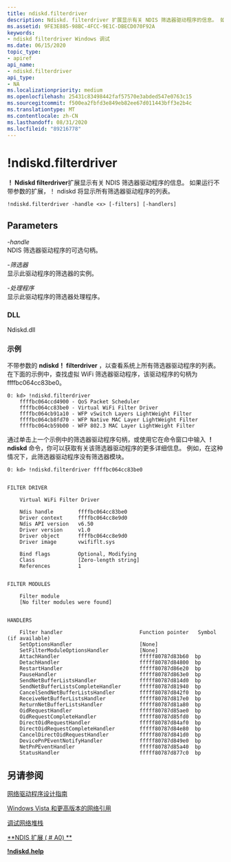 ```yaml
---
title: ndiskd.filterdriver
description: Ndiskd. filterdriver 扩展显示有关 NDIS 筛选器驱动程序的信息。 如果运行不带任何参数的扩展，ndiskd 将显示所有筛选器驱动程序的列表。
ms.assetid: 9FE3E885-98BC-4FCC-9E1C-DBECD070F92A
keywords:
- ndiskd filterdriver Windows 调试
ms.date: 06/15/2020
topic_type:
- apiref
api_name:
- ndiskd.filterdriver
api_type:
- NA
ms.localizationpriority: medium
ms.openlocfilehash: 25431c83498442faf57570e3abded547e0763c15
ms.sourcegitcommit: f500ea2fbfd3e849eb82ee67d011443bff3e2b4c
ms.translationtype: MT
ms.contentlocale: zh-CN
ms.lasthandoff: 08/31/2020
ms.locfileid: "89216778"
---
```

# <a name="ndiskdfilterdriver"></a>!ndiskd.filterdriver

**！ Ndiskd filterdriver**扩展显示有关 NDIS 筛选器驱动程序的信息。 如果运行不带参数的扩展，！ ndiskd 将显示所有筛选器驱动程序的列表。

```console
!ndiskd.filterdriver -handle <x> [-filters] [-handlers] 
```

## <a name="span-idparametersspanspan-idparametersspanspan-idparametersspanparameters"></a><span id="Parameters"></span><span id="parameters"></span><span id="PARAMETERS"></span>Parameters

<span id="_______-handle______"></span><span id="_______-HANDLE______"></span>*-handle*   
NDIS 筛选器驱动程序的可选句柄。

<span id="_______-filters______"></span><span id="_______-FILTERS______"></span>*-筛选器*   
显示此驱动程序的筛选器的实例。

<span id="_______-handlers______"></span><span id="_______-HANDLERS______"></span>*-处理程序*   
显示此驱动程序的筛选器处理程序。

### <a name="dll"></a>DLL

Ndiskd.dll

### <a name="examples"></a>示例

不带参数的 **ndiskd！ filterdriver** ，以查看系统上所有筛选器驱动程序的列表。 在下面的示例中，查找虚拟 WiFi 筛选器驱动程序，该驱动程序的句柄为 ffffbc064cc83be0。

```console
0: kd> !ndiskd.filterdriver
    ffffbc064ccd4900 - QoS Packet Scheduler
    ffffbc064cc83be0 - Virtual WiFi Filter Driver
    ffffbc064cb91a10 - WFP vSwitch Layers LightWeight Filter
    ffffbc064cb8fd70 - WFP Native MAC Layer LightWeight Filter
    ffffbc064cb59b00 - WFP 802.3 MAC Layer LightWeight Filter
```

通过单击上一个示例中的筛选器驱动程序句柄，或使用它在命令窗口中输入 **！ ndiskd** 命令，你可以获取有关该筛选器驱动程序的更多详细信息。 例如，在这种情况下，此筛选器驱动程序没有筛选器模块。

```console
0: kd> !ndiskd.filterdriver ffffbc064cc83be0


FILTER DRIVER

    Virtual WiFi Filter Driver

    Ndis handle        ffffbc064cc83be0
    Driver context     ffffbc064cc8e9d0
    Ndis API version   v6.50
    Driver version     v1.0
    Driver object      ffffbc064cc8e9d0
    Driver image       vwififlt.sys

    Bind flags         Optional, Modifying
    Class              [Zero-length string]
    References         1


FILTER MODULES

    Filter module                                                               
    [No filter modules were found]


HANDLERS

    Filter handler                         Function pointer   Symbol (if available)
    SetOptionsHandler                      [None]
    SetFilterModuleOptionsHandler          [None]
    AttachHandler                          fffff80787d83b60  bp
    DetachHandler                          fffff80787d84800  bp
    RestartHandler                         fffff80787d86e20  bp
    PauseHandler                           fffff80787d863e0  bp
    SendNetBufferListsHandler              fffff80787d814d0  bp
    SendNetBufferListsCompleteHandler      fffff80787d81940  bp
    CancelSendNetBufferListsHandler        fffff80787d842f0  bp
    ReceiveNetBufferListsHandler           fffff80787d817e0  bp
    ReturnNetBufferListsHandler            fffff80787d81a80  bp
    OidRequestHandler                      fffff80787d85ae0  bp
    OidRequestCompleteHandler              fffff80787d85fd0  bp
    DirectOidRequestHandler                fffff80787d84af0  bp
    DirectOidRequestCompleteHandler        fffff80787d84e80  bp
    CancelDirectOidRequestHandler          fffff80787d841d0  bp
    DevicePnPEventNotifyHandler            fffff80787d849e0  bp
    NetPnPEventHandler                     fffff80787d85a40  bp
    StatusHandler                          fffff80787d877c0  bp
```

## <a name="see-also"></a>另请参阅

[网络驱动程序设计指南](../network/index.md)

[Windows Vista 和更高版本的网络引用](/windows-hardware/drivers/ddi/_netvista/)

[调试网络堆栈](https://channel9.msdn.com/Shows/Defrag-Tools/Defrag-Tools-175-Debugging-the-Network-Stack)

[**NDIS 扩展 ( # A0) **](ndis-extensions--ndiskd-dll-.md)

[**!ndiskd.help**](-ndiskd-help.md)
